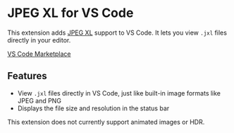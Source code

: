 # JPEG XL for VS Code

This extension adds [JPEG XL](https://jpegxl.info/) support to VS Code. It lets
you view `.jxl` files directly in your editor.

[VS Code Marketplace](https://marketplace.visualstudio.com/items?itemName=printfn.jpeg-xl)

## Features

- View `.jxl` files directly in VS Code, just like built-in image formats like JPEG and PNG
- Displays the file size and resolution in the status bar

This extension does not currently support animated images or HDR.
